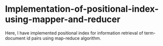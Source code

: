 # Implementation-of-positional-index-using-mapper-and-reducer
Here, I have implemented positional index for information retrieval of term-document id pairs using map-reduce algorithm.

